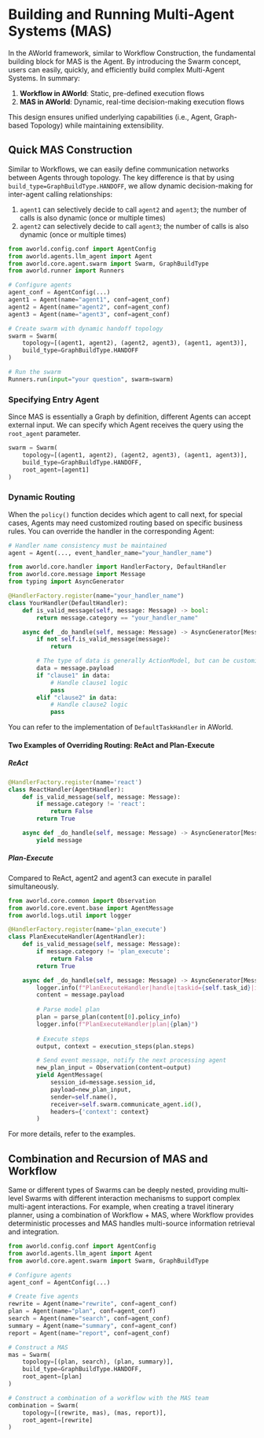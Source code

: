 # Building and Running Multi-Agent Systems (MAS)
In the AWorld framework, similar to Workflow Construction, the fundamental building block for MAS is the Agent. By introducing the Swarm concept, users can easily, quickly, and efficiently build complex Multi-Agent Systems. In summary:

1. **Workflow in AWorld**: Static, pre-defined execution flows
2. **MAS in AWorld**: Dynamic, real-time decision-making execution flows

This design ensures unified underlying capabilities (i.e., Agent, Graph-based Topology) while maintaining extensibility.

## Quick MAS Construction
Similar to Workflows, we can easily define communication networks between Agents through topology. The key difference is that by using `build_type=GraphBuildType.HANDOFF`, we allow dynamic decision-making for inter-agent calling relationships:

1. `agent1` can selectively decide to call `agent2` and `agent3`; the number of calls is also dynamic (once or multiple times)
2. `agent2` can selectively decide to call `agent3`; the number of calls is also dynamic (once or multiple times)

```python
from aworld.config.conf import AgentConfig
from aworld.agents.llm_agent import Agent
from aworld.core.agent.swarm import Swarm, GraphBuildType
from aworld.runner import Runners

# Configure agents
agent_conf = AgentConfig(...)
agent1 = Agent(name="agent1", conf=agent_conf)
agent2 = Agent(name="agent2", conf=agent_conf)
agent3 = Agent(name="agent3", conf=agent_conf)

# Create swarm with dynamic handoff topology
swarm = Swarm(
    topology=[(agent1, agent2), (agent2, agent3), (agent1, agent3)], 
    build_type=GraphBuildType.HANDOFF
)

# Run the swarm
Runners.run(input="your question", swarm=swarm)
```

### Specifying Entry Agent
Since MAS is essentially a Graph by definition, different Agents can accept external input. We can specify which Agent receives the query using the `root_agent` parameter.

```python
swarm = Swarm(
    topology=[(agent1, agent2), (agent2, agent3), (agent1, agent3)], 
    build_type=GraphBuildType.HANDOFF, 
    root_agent=[agent1]
)
```

### Dynamic Routing
When the `policy()` function decides which agent to call next, for special cases, Agents may need customized routing based on specific business rules. You can override the handler in the corresponding Agent:

```python
# Handler name consistency must be maintained
agent = Agent(..., event_handler_name="your_handler_name")
```

```python
from aworld.core.handler import HandlerFactory, DefaultHandler
from aworld.core.message import Message
from typing import AsyncGenerator

@HandlerFactory.register(name="your_handler_name")
class YourHandler(DefaultHandler):
    def is_valid_message(self, message: Message) -> bool:
        return message.category == "your_handler_name"

    async def _do_handle(self, message: Message) -> AsyncGenerator[Message, None]:
        if not self.is_valid_message(message):
            return

        # The type of data is generally ActionModel, but can be customized
        data = message.payload
        if "clause1" in data:
            # Handle clause1 logic
            pass
        elif "clause2" in data:
            # Handle clause2 logic
            pass
```

You can refer to the implementation of `DefaultTaskHandler` in AWorld.

#### Two Examples of Overriding Routing: ReAct and Plan-Execute
##### ReAct
```python
@HandlerFactory.register(name='react')
class ReactHandler(AgentHandler):
    def is_valid_message(self, message: Message):
        if message.category != 'react':
            return False
        return True

    async def _do_handle(self, message: Message) -> AsyncGenerator[Message, None]:
        yield message
```

##### Plan-Execute
Compared to ReAct, agent2 and agent3 can execute in parallel simultaneously.

```python
from aworld.core.common import Observation
from aworld.core.event.base import AgentMessage
from aworld.logs.util import logger

@HandlerFactory.register(name='plan_execute')
class PlanExecuteHandler(AgentHandler):
    def is_valid_message(self, message: Message):
        if message.category != 'plan_execute':
            return False
        return True

    async def _do_handle(self, message: Message) -> AsyncGenerator[Message, None]:
        logger.info(f"PlanExecuteHandler|handle|taskid={self.task_id}|is_sub_task={message.context._task.is_sub_task}")
        content = message.payload
        
        # Parse model plan
        plan = parse_plan(content[0].policy_info)
        logger.info(f"PlanExecuteHandler|plan|{plan}")
        
        # Execute steps
        output, context = execution_steps(plan.steps)

        # Send event message, notify the next processing agent
        new_plan_input = Observation(content=output)
        yield AgentMessage(
            session_id=message.session_id,
            payload=new_plan_input,
            sender=self.name(),
            receiver=self.swarm.communicate_agent.id(),
            headers={'context': context}
        )
```

For more details, refer to the examples.

## Combination and Recursion of MAS and Workflow
Same or different types of Swarms can be deeply nested, providing multi-level Swarms with different interaction mechanisms to support complex multi-agent interactions. For example, when creating a travel itinerary planner, using a combination of Workflow + MAS, where Workflow provides deterministic processes and MAS handles multi-source information retrieval and integration.

```python
from aworld.config.conf import AgentConfig
from aworld.agents.llm_agent import Agent
from aworld.core.agent.swarm import Swarm, GraphBuildType

# Configure agents
agent_conf = AgentConfig(...)

# Create five agents
rewrite = Agent(name="rewrite", conf=agent_conf)
plan = Agent(name="plan", conf=agent_conf)
search = Agent(name="search", conf=agent_conf)
summary = Agent(name="summary", conf=agent_conf)
report = Agent(name="report", conf=agent_conf)

# Construct a MAS
mas = Swarm(
    topology=[(plan, search), (plan, summary)], 
    build_type=GraphBuildType.HANDOFF, 
    root_agent=[plan]
)

# Construct a combination of a workflow with the MAS team
combination = Swarm(
    topology=[(rewrite, mas), (mas, report)], 
    root_agent=[rewrite]
)
```

